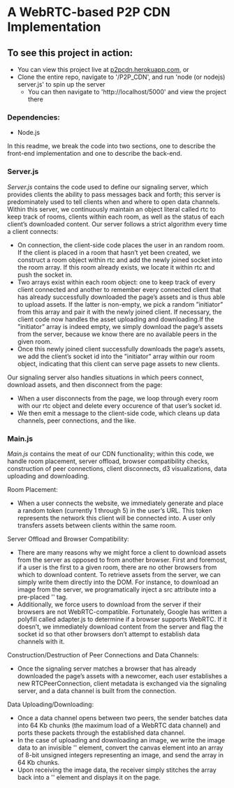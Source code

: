 # A WebRTC-based P2P CDN Implementation

## To see this project in action:
* You can view this project live at [p2pcdn.herokuapp.com](p2pcdn.herokuapp.com), or
* Clone the entire repo, navigate to '/P2P_CDN', and run 'node (or nodejs) server.js' to spin up the server
	* You can then navigate to 'http://localhost/5000' and view the project there

### Dependencies:
* Node.js

In this readme, we break the code into two sections, one to
describe the front-end implementation and one to describe
the back-end.

### Server.js

*Server.js* contains the code used to define our signaling
server, which provides clients the ability to pass messages
back and forth; this server is predominately used to tell
clients when and where to open data channels. Within this
server, we continuously maintain an object literal called
rtc to keep track of rooms, clients within each room, as
well as the status of each client’s downloaded content.
Our server follows a strict algorithm every time a client
connects:

* On connection, the client-side code places the user in
an random room. If the client is placed in a room that
hasn’t yet been created, we construct a room object
within rtc and add the newly joined socket into the
room array. If this room already exists, we locate it
within rtc and push the socket in.
* Two arrays exist within each room object: one to
keep track of every client connected and another to
remember every connected client that has already
successfully downloaded the page’s assets and is thus
able to upload assets. If the latter is non-empty,
we pick a random ”initiator” from this array and
pair it with the newly joined client. If necessary,
the client code now handles the asset uploading and
downloading.If the ”initiator” array is indeed empty,
we simply download the page’s assets from the server,
because we know there are no available peers in the
given room.
* Once this newly joined client successfully downloads
the page’s assets, we add the client’s socket id into the
”initiator” array within our room object, indicating
that this client can serve page assets to new clients.

Our signaling server also handles situations in which peers
connect, download assets, and then disconnect from the
page:
* When a user disconnects from the page, we loop
through every room with our rtc object and delete
every occurence of that user’s socket id.
* We then emit a message to the client-side code, which
cleans up data channels, peer connections, and the
like.

### Main.js

*Main.js* contains the meat of our CDN functionality;
within this code, we handle room placement, server offload,
browser compatibility checks, construction of peer connections,
client disconnects, d3 visualizations, data uploading
and downloading.

Room Placement:
* When a user connects the website, we immediately
generate and place a random token (currently 1
through 5) in the user’s URL. This token represents
the network this client will be connected into. A user
only transfers assets between clients within the same
room.

Server Offload and Browser Compatibility:
* There are many reasons why we might force a client
to download assets from the server as opposed to from
another browser. First and foremost, if a user is the
first to a given room, there are no other browsers from
which to download content. To retrieve assets from
the server, we can simply write them directly into
the DOM. For instance, to download an image from
the server, we programatically inject a src attribute
into a pre-placed '<img />' tag.
* Additionally, we force users to download from the
server if their browsers are not WebRTC-compatible.
Fortunately, Google has written a polyfill called
adapter.js to determine if a browser supports WebRTC.
If it doesn’t, we immediately download content
from the server and flag the socket id so that
other browsers don’t attempt to establish data channels
with it.

Construction/Destruction of Peer Connections and Data
Channels:
* Once the signaling server matches a browser that has
already downloaded the page’s assets with a newcomer,
each user establishes a new RTCPeerConnection,
client metadata is exchanged via the signaling
server, and a data channel is built from the connection.

Data Uploading/Downloading:
* Once a data channel opens between two peers, the
sender batches data into 64 Kb chunks (the maximum
load of a WebRTC data channel) and ports these
packets through the established data channel.
* In the case of uploading and downloading an image,
we write the image data to an invisible '<canvas>'
element, convert the canvas element into an array of
8-bit unsigned integers representing an image, and
send the array in 64 Kb chunks.
* Upon receiving the image data, the receiver simply
stitches the array back into a '<canvas>' element and
displays it on the page.